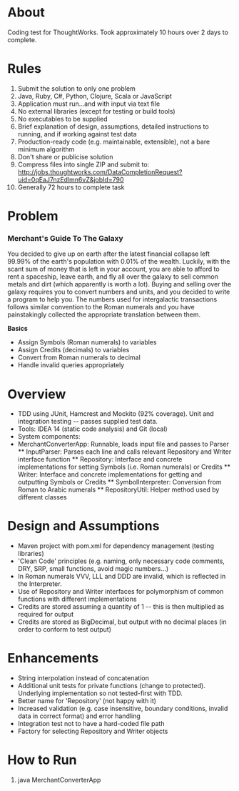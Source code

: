 # About

Coding test for ThoughtWorks. Took approximately 10 hours over 2 days to complete.

# Rules

1. Submit the solution to only one problem
2. Java, Ruby, C#, Python, Clojure, Scala or JavaScript
3. Application must run...and with input via text file
4. No external libraries (except for testing or build tools)
5. No executables to be supplied
6. Brief explanation of design, assumptions, detailed instructions to running, and if working against test data
7. Production-ready code (e.g. maintainable, extensible), not a bare minimum algorithm
8. Don't share or publicise solution
9. Compress files into single ZIP and submit to: http://jobs.thoughtworks.com/DataCompletionRequest?uid=0qEaJ7nzEdlmn6vZ&jobId=790
10. Generally 72 hours to complete task

# Problem

### Merchant's Guide To The Galaxy

You decided to give up on earth after the latest financial collapse left 99.99% of the earth's population with 0.01% of the wealth. Luckily, with the scant sum of money that is left in your account, you are able to afford to rent a spaceship, leave earth, and fly all over the galaxy to sell common metals and dirt (which apparently is worth a lot).
Buying and selling over the galaxy requires you to convert numbers and units, and you decided to write a program to help you.
The numbers used for intergalactic transactions follows similar convention to the Roman numerals and you have painstakingly collected the appropriate translation between them.

**Basics**

* Assign Symbols (Roman numerals) to variables
* Assign Credits (decimals) to variables
* Convert from Roman numerals to decimal
* Handle invalid queries appropriately

# Overview

* TDD using JUnit, Hamcrest and Mockito (92% coverage). Unit and integration testing -- passes supplied test data.
* Tools: IDEA 14 (static code analysis) and Git (local)
* System components:
 * MerchantConverterApp: Runnable, loads input file and passes to Parser
** InputParser: Parses each line and calls relevant Repository and Writer interface function
** Repository: Interface and concrete implementations for setting Symbols (i.e. Roman numerals) or Credits
** Writer: Interface and concrete implementations for getting and outputting Symbols or Credits
** SymbolInterpreter: Conversion from Roman to Arabic numerals
** RepositoryUtil: Helper method used by different classes

# Design and Assumptions

* Maven project with pom.xml for dependency management (testing libraries)
* 'Clean Code' principles (e.g. naming, only necessary code comments, DRY, SRP, small functions, avoid magic numbers...)
* In Roman numerals VVV, LLL and DDD are invalid, which is reflected in the Interpreter.
* Use of Repository and Writer interfaces for polymorphism of common functions with different implementations
* Credits are stored assuming a quantity of 1 -- this is then multiplied as required for output
* Credits are stored as BigDecimal, but output with no decimal places (in order to conform to test output)

# Enhancements

* String interpolation instead of concatenation
* Additional unit tests for private functions (change to protected). Underlying implementation so not tested-first with TDD.
* Better name for 'Repository' (not happy with it)
* Increased validation (e.g. case insensitive, boundary conditions, invalid data in correct format) and error handling
* Integration test not to have a hard-coded file path
* Factory for selecting Repository and Writer objects

# How to Run

1. java MerchantConverterApp
